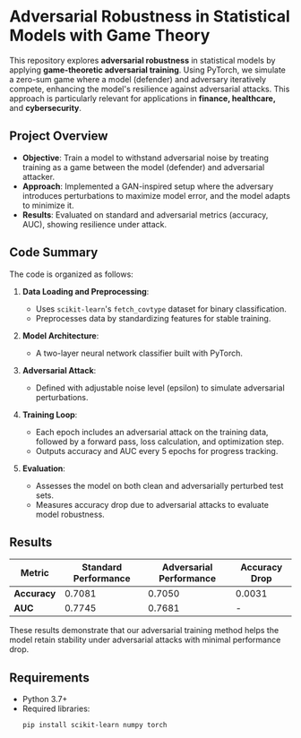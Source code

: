 # Adversarial Robustness in Statistical Models with Game Theory

This repository explores **adversarial robustness** in statistical models by applying **game-theoretic adversarial training**. Using PyTorch, we simulate a zero-sum game where a model (defender) and adversary iteratively compete, enhancing the model's resilience against adversarial attacks. This approach is particularly relevant for applications in **finance, healthcare,** and **cybersecurity**.

## Project Overview

- **Objective**: Train a model to withstand adversarial noise by treating training as a game between the model (defender) and adversarial attacker.
- **Approach**: Implemented a GAN-inspired setup where the adversary introduces perturbations to maximize model error, and the model adapts to minimize it.
- **Results**: Evaluated on standard and adversarial metrics (accuracy, AUC), showing resilience under attack.

## Code Summary

The code is organized as follows:

1. **Data Loading and Preprocessing**:
   - Uses `scikit-learn`'s `fetch_covtype` dataset for binary classification.
   - Preprocesses data by standardizing features for stable training.

2. **Model Architecture**:
   - A two-layer neural network classifier built with PyTorch.

3. **Adversarial Attack**:
   - Defined with adjustable noise level (epsilon) to simulate adversarial perturbations.

4. **Training Loop**:
   - Each epoch includes an adversarial attack on the training data, followed by a forward pass, loss calculation, and optimization step.
   - Outputs accuracy and AUC every 5 epochs for progress tracking.

5. **Evaluation**:
   - Assesses the model on both clean and adversarially perturbed test sets.
   - Measures accuracy drop due to adversarial attacks to evaluate model robustness.

## Results

| Metric                     | Standard Performance | Adversarial Performance | Accuracy Drop |
|----------------------------|----------------------|-------------------------|---------------|
| **Accuracy**               | 0.7081              | 0.7050                 | 0.0031        |
| **AUC**                    | 0.7745              | 0.7681                 | -            |

These results demonstrate that our adversarial training method helps the model retain stability under adversarial attacks with minimal performance drop.

## Requirements

- Python 3.7+
- Required libraries:
  ```bash
  pip install scikit-learn numpy torch
